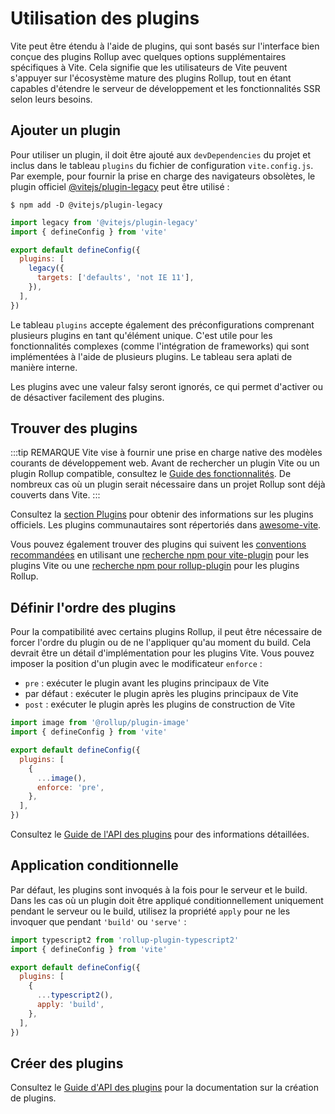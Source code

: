 # Utilisation des plugins

Vite peut être étendu à l'aide de plugins, qui sont basés sur l'interface bien conçue des plugins Rollup avec quelques options supplémentaires spécifiques à Vite. Cela signifie que les utilisateurs de Vite peuvent s'appuyer sur l'écosystème mature des plugins Rollup, tout en étant capables d'étendre le serveur de développement et les fonctionnalités SSR selon leurs besoins.

## Ajouter un plugin

Pour utiliser un plugin, il doit être ajouté aux `devDependencies` du projet et inclus dans le tableau `plugins` du fichier de configuration `vite.config.js`. Par exemple, pour fournir la prise en charge des navigateurs obsolètes, le plugin officiel [@vitejs/plugin-legacy](https://github.com/vitejs/vite/tree/main/packages/plugin-legacy) peut être utilisé :

```
$ npm add -D @vitejs/plugin-legacy
```

```js twoslash [vite.config.js]
import legacy from '@vitejs/plugin-legacy'
import { defineConfig } from 'vite'

export default defineConfig({
  plugins: [
    legacy({
      targets: ['defaults', 'not IE 11'],
    }),
  ],
})
```

Le tableau `plugins` accepte également des préconfigurations comprenant plusieurs plugins en tant qu'élément unique. C'est utile pour les fonctionnalités complexes (comme l'intégration de frameworks) qui sont implémentées à l'aide de plusieurs plugins. Le tableau sera aplati de manière interne.

Les plugins avec une valeur falsy seront ignorés, ce qui permet d'activer ou de désactiver facilement des plugins.

## Trouver des plugins

:::tip REMARQUE
Vite vise à fournir une prise en charge native des modèles courants de développement web. Avant de rechercher un plugin Vite ou un plugin Rollup compatible, consultez le [Guide des fonctionnalités](../guide/features.md). De nombreux cas où un plugin serait nécessaire dans un projet Rollup sont déjà couverts dans Vite.
:::

Consultez la [section Plugins](../plugins/) pour obtenir des informations sur les plugins officiels. Les plugins communautaires sont répertoriés dans [awesome-vite](https://github.com/vitejs/awesome-vite#plugins).

Vous pouvez également trouver des plugins qui suivent les [conventions recommandées](./api-plugin.md#conventions) en utilisant une [recherche npm pour vite-plugin](https://www.npmjs.com/search?q=vite-plugin&ranking=popularity) pour les plugins Vite ou une [recherche npm pour rollup-plugin](https://www.npmjs.com/search?q=rollup-plugin&ranking=popularity) pour les plugins Rollup.

## Définir l'ordre des plugins

Pour la compatibilité avec certains plugins Rollup, il peut être nécessaire de forcer l'ordre du plugin ou de ne l'appliquer qu'au moment du build. Cela devrait être un détail d'implémentation pour les plugins Vite. Vous pouvez imposer la position d'un plugin avec le modificateur `enforce` :

- `pre` : exécuter le plugin avant les plugins principaux de Vite
- par défaut : exécuter le plugin après les plugins principaux de Vite
- `post` : exécuter le plugin après les plugins de construction de Vite

```js twoslash [vite.config.js]
import image from '@rollup/plugin-image'
import { defineConfig } from 'vite'

export default defineConfig({
  plugins: [
    {
      ...image(),
      enforce: 'pre',
    },
  ],
})
```

Consultez le [Guide de l'API des plugins](./api-plugin.md#plugin-ordering) pour des informations détaillées.

## Application conditionnelle

Par défaut, les plugins sont invoqués à la fois pour le serveur et le build. Dans les cas où un plugin doit être appliqué conditionnellement uniquement pendant le serveur ou le build, utilisez la propriété `apply` pour ne les invoquer que pendant `'build'` ou `'serve'` :

```js twoslash [vite.config.js]
import typescript2 from 'rollup-plugin-typescript2'
import { defineConfig } from 'vite'

export default defineConfig({
  plugins: [
    {
      ...typescript2(),
      apply: 'build',
    },
  ],
})
```

## Créer des plugins

Consultez le [Guide d'API des plugins](./api-plugin.md) pour la documentation sur la création de plugins.
